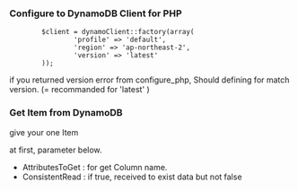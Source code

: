 ### Configure to DynamoDB Client for PHP
```
        $client = dynamoClient::factory(array(
                'profile' => 'default',
                'region' => 'ap-northeast-2',
                'version' => 'latest'
        ));
```
if you returned version error from configure_php, Should defining for match version. (= recommanded for 'latest' )


### Get Item from DynamoDB
give your one Item

at first, parameter below.
* AttributesToGet : for get Column name.
* ConsistentRead : if true, received to exist data but not false
